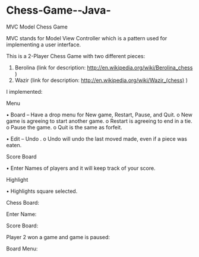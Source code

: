 Chess-Game--Java-
=================

MVC Model Chess Game


MVC stands for Model View Controller which is a pattern used for implementing a user interface.

This is a 2-Player Chess Game with two different pieces:

  1. Berolina (link for description: http://en.wikipedia.org/wiki/Berolina_chess )
  2. Wazir (link for description: http://en.wikipedia.org/wiki/Wazir_(chess) )
  
I implemented:

Menu

•	Board – Have a drop menu for New game, Restart, Pause, and Quit.
o	New game is agreeing to start another game.
o	Restart is agreeing to end in a tie.
o	Pause the game.
o	Quit is the same as forfeit.

•	Edit – Undo .
o	Undo will undo the last moved made, even if a piece was eaten.

Score Board

•	Enter Names of players and it will keep track of your score.

Highlight

•	Highlights square selected.

Chess Board:

 

Enter Name:

 

Score Board:
 

















Player 2 won a game and game is paused: 

 


Board Menu:

 
